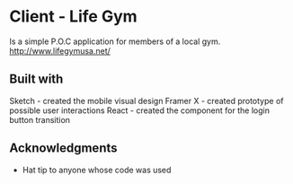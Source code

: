 # Client - Life Gym

Is a simple P.O.C application for members of a local gym. http://www.lifegymusa.net/

## Built with

Sketch - created the mobile visual design
Framer X - created prototype of possible user interactions 
React - created the component for the login button transition



## Acknowledgments

* Hat tip to anyone whose code was used
  